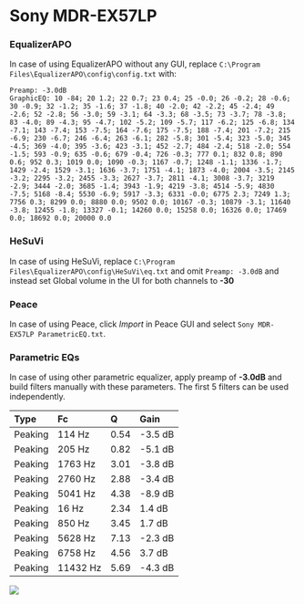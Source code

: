 # Sony MDR-EX57LP

### EqualizerAPO
In case of using EqualizerAPO without any GUI, replace `C:\Program Files\EqualizerAPO\config\config.txt`
with:
```
Preamp: -3.0dB
GraphicEQ: 10 -84; 20 1.2; 22 0.7; 23 0.4; 25 -0.0; 26 -0.2; 28 -0.6; 30 -0.9; 32 -1.2; 35 -1.6; 37 -1.8; 40 -2.0; 42 -2.2; 45 -2.4; 49 -2.6; 52 -2.8; 56 -3.0; 59 -3.1; 64 -3.3; 68 -3.5; 73 -3.7; 78 -3.8; 83 -4.0; 89 -4.3; 95 -4.7; 102 -5.2; 109 -5.7; 117 -6.2; 125 -6.8; 134 -7.1; 143 -7.4; 153 -7.5; 164 -7.6; 175 -7.5; 188 -7.4; 201 -7.2; 215 -6.9; 230 -6.7; 246 -6.4; 263 -6.1; 282 -5.8; 301 -5.4; 323 -5.0; 345 -4.5; 369 -4.0; 395 -3.6; 423 -3.1; 452 -2.7; 484 -2.4; 518 -2.0; 554 -1.5; 593 -0.9; 635 -0.6; 679 -0.4; 726 -0.3; 777 0.1; 832 0.8; 890 0.6; 952 0.3; 1019 0.0; 1090 -0.3; 1167 -0.7; 1248 -1.1; 1336 -1.7; 1429 -2.4; 1529 -3.1; 1636 -3.7; 1751 -4.1; 1873 -4.0; 2004 -3.5; 2145 -3.2; 2295 -3.2; 2455 -3.3; 2627 -3.7; 2811 -4.1; 3008 -3.7; 3219 -2.9; 3444 -2.0; 3685 -1.4; 3943 -1.9; 4219 -3.8; 4514 -5.9; 4830 -7.5; 5168 -8.4; 5530 -6.9; 5917 -3.3; 6331 -0.0; 6775 2.3; 7249 1.3; 7756 0.3; 8299 0.0; 8880 0.0; 9502 0.0; 10167 -0.3; 10879 -3.1; 11640 -3.8; 12455 -1.8; 13327 -0.1; 14260 0.0; 15258 0.0; 16326 0.0; 17469 0.0; 18692 0.0; 20000 0.0
```

### HeSuVi
In case of using HeSuVi, replace `C:\Program Files\EqualizerAPO\config\HeSuVi\eq.txt` and omit `Preamp:
-3.0dB` and instead set Global volume in the UI for both channels to **-30**

### Peace
In case of using Peace, click *Import* in Peace GUI and select `Sony MDR-EX57LP ParametricEQ.txt`.

### Parametric EQs
In case of using other parametric equalizer, apply preamp of **-3.0dB** and build filters manually with
these parameters. The first 5 filters can be used independently.

| Type    | Fc       |    Q | Gain    |
|:--------|:---------|:-----|:--------|
| Peaking | 114 Hz   | 0.54 | -3.5 dB |
| Peaking | 205 Hz   | 0.82 | -5.1 dB |
| Peaking | 1763 Hz  | 3.01 | -3.8 dB |
| Peaking | 2760 Hz  | 2.88 | -3.4 dB |
| Peaking | 5041 Hz  | 4.38 | -8.9 dB |
| Peaking | 16 Hz    | 2.34 | 1.4 dB  |
| Peaking | 850 Hz   | 3.45 | 1.7 dB  |
| Peaking | 5628 Hz  | 7.13 | -2.3 dB |
| Peaking | 6758 Hz  | 4.56 | 3.7 dB  |
| Peaking | 11432 Hz | 5.69 | -4.3 dB |

![](https://raw.githubusercontent.com/jaakkopasanen/AutoEq/master/results/headphonecom/sbaf-serious/Sony%20MDR-EX57LP/Sony%20MDR-EX57LP.png)
